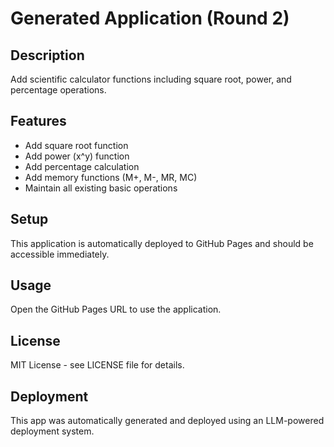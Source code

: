 # Generated Application (Round 2)

## Description
Add scientific calculator functions including square root, power, and percentage operations.

## Features
- Add square root function
- Add power (x^y) function
- Add percentage calculation
- Add memory functions (M+, M-, MR, MC)
- Maintain all existing basic operations

## Setup
This application is automatically deployed to GitHub Pages and should be accessible immediately.

## Usage
Open the GitHub Pages URL to use the application.

## License
MIT License - see LICENSE file for details.

## Deployment
This app was automatically generated and deployed using an LLM-powered deployment system.
